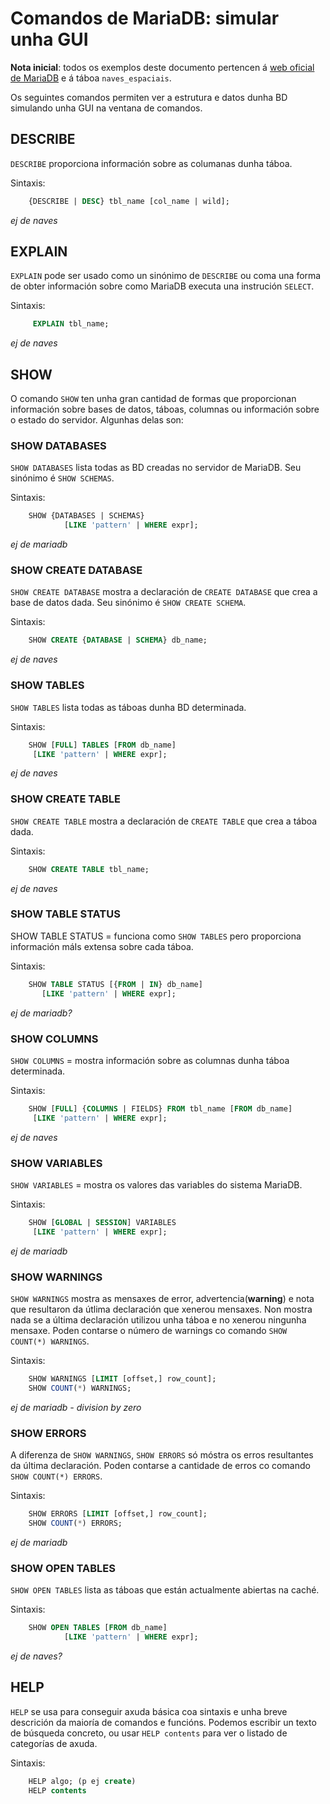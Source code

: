 # Comandos de MariaDB: simular unha GUI

**Nota inicial**: todos os exemplos deste documento pertencen á [web oficial de MariaDB](https://mariadb.com/kb/es/comandos-sql/) e á táboa `naves_espaciais`.

Os seguintes comandos permiten ver a estrutura e datos dunha BD simulando unha GUI na ventana de comandos.

## DESCRIBE
`DESCRIBE` proporciona información sobre as columanas dunha táboa. 

Sintaxis:

```SQL
	{DESCRIBE | DESC} tbl_name [col_name | wild];
```
*ej de naves*

## EXPLAIN
`EXPLAIN` pode ser usado como un sinónimo de `DESCRIBE` ou coma una forma de obter información sobre como MariaDB executa una instrución `SELECT`.

Sintaxis:
```SQL
	 EXPLAIN tbl_name;
```
*ej de naves*

## SHOW
O comando `SHOW` ten unha gran cantidad de formas que proporcionan información sobre bases de datos, táboas, columnas ou información sobre o estado do servidor. Algunhas delas son:

### SHOW DATABASES 
`SHOW DATABASES` lista todas as BD creadas no servidor de MariaDB. Seu sinónimo é `SHOW SCHEMAS`.

Sintaxis: 
```SQL
	SHOW {DATABASES | SCHEMAS}
    		[LIKE 'pattern' | WHERE expr];
```
*ej de mariadb*

### SHOW CREATE DATABASE 
`SHOW CREATE DATABASE` mostra a declaración de `CREATE DATABASE` que crea a base de datos dada. Seu sinónimo é `SHOW CREATE SCHEMA`.

Sintaxis:
```SQL
	SHOW CREATE {DATABASE | SCHEMA} db_name;
```
*ej de naves*

### SHOW TABLES
`SHOW TABLES` lista todas as táboas dunha BD determinada.

Sintaxis: 
```SQL
	SHOW [FULL] TABLES [FROM db_name]
   	 [LIKE 'pattern' | WHERE expr];
```
*ej de naves*

### SHOW CREATE TABLE
`SHOW CREATE TABLE` mostra a declaración de `CREATE TABLE` que crea a táboa dada.

Sintaxis:
```SQL
	SHOW CREATE TABLE tbl_name;
```
*ej de naves*

### SHOW TABLE STATUS
SHOW TABLE STATUS = funciona como `SHOW TABLES` pero proporciona información máIs extensa sobre cada táboa.

Sintaxis:
```SQL
	SHOW TABLE STATUS [{FROM | IN} db_name]
 	   [LIKE 'pattern' | WHERE expr];
```
*ej de mariadb?*

### SHOW COLUMNS
`SHOW COLUMNS` = mostra información sobre as columnas dunha táboa determinada. 

Sintaxis:
```SQL
	SHOW [FULL] {COLUMNS | FIELDS} FROM tbl_name [FROM db_name]
   	 [LIKE 'pattern' | WHERE expr];
```
*ej de naves*

### SHOW VARIABLES
`SHOW VARIABLES` = mostra os valores das variables do sistema MariaDB.

Sintaxis:
```SQL
	SHOW [GLOBAL | SESSION] VARIABLES
   	 [LIKE 'pattern' | WHERE expr];
```
*ej de mariadb*

### SHOW WARNINGS
`SHOW WARNINGS` mostra as mensaxes de error, advertencia(**warning**) e nota que resultaron da útlima declaración que xenerou mensaxes. Non mostra nada se a última declaración utilizou unha táboa e no xenerou ningunha mensaxe. Poden contarse o número de warnings co comando `SHOW COUNT(*) WARNINGS`.

Sintaxis:
```SQL
	SHOW WARNINGS [LIMIT [offset,] row_count];
	SHOW COUNT(*) WARNINGS;
```
*ej de mariadb - division by zero*

### SHOW ERRORS
A diferenza de `SHOW WARNINGS`, `SHOW ERRORS` só móstra os erros resultantes da última declaración. Poden contarse a cantidade de erros co comando `SHOW COUNT(*) ERRORS`.

Sintaxis:
```SQL
	SHOW ERRORS [LIMIT [offset,] row_count];
	SHOW COUNT(*) ERRORS;  
```
*ej de mariadb*

### SHOW OPEN TABLES
`SHOW OPEN TABLES`  lista as táboas que están actualmente abiertas na caché.

Sintaxis:
```SQL
	SHOW OPEN TABLES [FROM db_name]
    	    [LIKE 'pattern' | WHERE expr];
```
*ej de naves?*

## HELP
`HELP` se usa para conseguir axuda básica coa sintaxis e unha breve descrición da maioría de comandos e funcións. Podemos escribir un texto de búsqueda concreto, ou usar `HELP contents` para ver o listado de categorías de axuda.

Sintaxis: 
```SQL
	HELP algo; (p ej create)
	HELP contents
```
